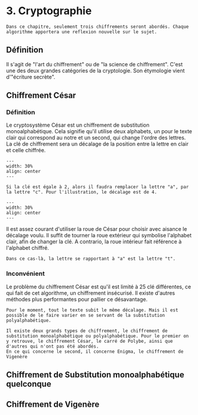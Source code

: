 # 3. Cryptographie

```{Note}
Dans ce chapitre, seulement trois chiffrements seront abordés. Chaque algorithme apportera une reflexion nouvelle sur le sujet.
```

## Définition

Il s'agit de "l'art du chiffrement" ou de "la science de chiffrement". C'est une des deux grandes catégories de la cryptologie. Son étymologie vient d'"écriture secrète".

## Chiffrement César

### Définition

Le cryptosystème César est un chiffrement de substitution monoalphabétique. Cela signifie qu'il utilise deux alphabets, un pour le texte clair qui correspond au notre et un second, qui change l'ordre des lettres. La clé de chiffrement sera un décalage de la position entre la lettre en clair et celle chiffrée.

```{figure} figures/decalage-cesar.png
---
width: 30%
align: center
---
```

```{Tip}
Si la clé est égale à 2, alors il faudra remplacer la lettre "a", par la lettre "c". Pour l'illustration, le décalage est de 4.
```

```{figure} figures/roue-cesar.png
---
width: 30%
align: center
---
```

Il est assez courant d'utiliser la roue de César pour choisir avec aisance le décalage voulu. Il suffit de tourner la roue extérieur qui symbolise l'alphabet clair, afin de changer la clé. A contrario, la roue intérieur fait référence à l'alphabet chiffré.

```{Note}
Dans ce cas-là, la lettre se rapportant à "a" est la lettre "t".
```

### Inconvénient

Le problème du chiffrement César est qu'il est limité à 25 clé différentes, ce qui fait de cet algorithme, un chiffrement insécurisé. Il existe d'autres méthodes plus performantes pour pallier ce désavantage.

```{Warning}
Pour le moment, tout le texte subit le même décalage. Mais il est possible de le faire varier en se servant de la substitution polyalphabétique.
```

```{Tip}
Il existe deux grands types de chiffrement, le chiffrement de substitution monoalphabétique ou polyalphabétique. Pour le premier on y retrouve, le chiffrement César, le carré de Polybe, ainsi que d'autres qui n'ont pas été abordés.
En ce qui concerne le second, il concerne Enigma, le chiffrement de Vigenère
```

## Chiffrement de Substitution monoalphabétique quelconque



## Chiffrement de Vigenère
